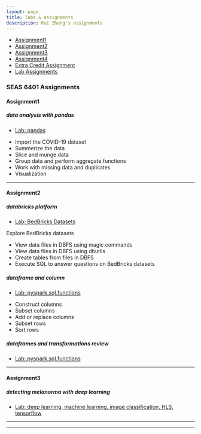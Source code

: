 ```yaml
---
layout: page
title: labs & assignments
description: Rui Zhang's assignments
---
```



<div class="navbar">
    <div class="navbar-inner">
        <ul class="nav">
            <li><a href="#Assignment1">Assignment1</a></li>
            <li><a href="#Assignment2">Assignment2</a></li>
            <li><a href="#Assignment3">Assignment3</a></li>
            <li><a href="#Assignment4">Assignment4</a></li>
            <li><a href="#ExtraCredit">Extra Credit Assignment</a></li>
            <li><a href="#labassignments">Lab Assignments</a></li>
        </ul>
    </div>
</div>


### SEAS 6401 Assignments
####  <a name="Assignment1"></a>Assignment1
##### <a name="Data Analysis with pandas"></a>data analysis with pandas
* [Lab: pandas](https://github.com/Rui0818/SEAS6401/blob/main/Assignments/Assignment1.ipynb)


- Import the COVID-19 dataset
- Summerize the data
- Slice and munge data
- Group data and perform aggregate functions
- Work with missing data and duplicates
- Visualization


<!-- ##### <a name="visualization"></a>visualization
* [Lab: Exploratory Data Analysis for Classification using Pandas and Matplotlib](https://github.com/bsharvey/EMSEDataAnalytics/blob/master/EMSE6992_Labs/lab3/lab3full.ipynb)

{Add description of example an assignment here}

Results | Repository
---|---
[assignment1 results]()| [assignment1 repositiory]() -->

---


####  <a name="Assignment2"></a>Assignment2
##### <a name="Databricks Platform"></a>databricks platform
* [Lab: BedBricks Datasets](https://github.com/Rui0818/SEAS6401/blob/main/Assignments/Assignment2_Part1.ipynb)

Explore BedBricks datasets
- View data files in DBFS using magic commands
- View data files in DBFS using dbutils
- Create tables from files in DBFS
- Execute SQL to answer questions on BedBricks datasets


##### <a name="DataFrame and Column"></a>dataframe and column
* [Lab: pyspark.sql.functions](https://github.com/Rui0818/SEAS6401/blob/main/Assignments/Assignment2_Part2.ipynb)

- Construct columns
- Subset columns
- Add or replace columns
- Subset rows
- Sort rows


##### <a name="DataFrames and Transformations Review"></a>dataframes and transformations review
* [Lab: pyspark.sql.functions](https://github.com/Rui0818/SEAS6401/blob/main/Assignments/Assignment2_Part3.ipynb)

<!-- | Results                | Repository                 |
| ---------------------- |:--------------------------:|
| [assignment2 results]()| [assignment2 repositiory]()| -->

---


####  <a name="Assignment3"></a>Assignment3
##### <a name="Detecting Melanorma with Deep Learning"></a>detecting melanorma with deep learning
* [Lab: deep learning, machine learning, image classification, HLS, tensorflow](https://github.com/Rui0818/SEAS6401/blob/main/Assignments/Assignment3.ipynb)

<!-- {Add description of example an assignment here} -->


<!-- ##### <a name="machinelearning"></a>machine learning part2
* [Lab: Support Vector Machines](https://github.com/bsharvey/EMSEDataAnalytics/blob/master/EMSE6992_Labs/lab10/Lab_10.ipynb)

{Add description of example an assignment here}


| Results                | Repository                 |
| ---------------------- |:--------------------------:|
| [assignment3 results]()| [assignment3 repositiory]()| -->

---



<!-- ####  <a name="Assignment4"></a>Assignment4
##### <a name="Questions"></a>network analysis
* [Lab: Networks](https://github.com/bsharvey/EMSEDataAnalytics/blob/master/EMSE6992_Labs/lab9/lab_9_with_answers.ipynb) -->

<!-- {Add description of example an assignment here}


##### <a name="bigdataanalytics"></a>big data analytics
* [Lab: MapReduce](https://github.com/bsharvey/EMSEDataAnalytics/blob/master/EMSE6992_Labs/lab8/lab8_mapreduce.ipynb) -->

<!-- {Add description of example an assignment here}


| Results                | Repository                 |
| ---------------------- |:--------------------------:|
| [assignment4 results]()| [assignment4 repositiory]()|

---


####  <a name="ExtraCredit"></a>Extra Credit Assignment
##### <a name="webscraping"></a>webs craping
* [Lab: Web Scraping](https://github.com/bsharvey/EMSEDataAnalytics/blob/master/EMSE6992_Labs/lab2/Lab_2_A_Johanna.ipynb)

{Add description of example an assignment here}


##### <a name="textprocessing"></a>sampling and text processing
* [Lab: Sampling and Text Processing ](https://github.com/bsharvey/EMSEDataAnalytics/blob/master/EMSE6992_Labs/lab7/GibbsSampler.ipynb)

{Add description of example an assignment here}


| Results                | Repository                 |
| ---------------------- |:--------------------------:|
| [Extra Credit results]()| [Extra Credit repositiory]()|

---


#### EMSE 6992 Labs
##### <a name="labassignments"></a>lab assignments

* [Web Scraping](https://github.com/bsharvey/EMSEDataAnalytics/blob/master/EMSE6992_Labs/lab2/Lab_2_A_Johanna.ipynb)
* [Exploratory Data Analysis for Classification using Pandas and Matplotlib](https://github.com/bsharvey/EMSEDataAnalytics/blob/master/EMSE6992_Labs/lab3/lab3full.ipynb)
* [Scikit-Learn, Regression, PCA](https://github.com/bsharvey/EMSEDataAnalytics/blob/master/EMSE6992_Labs/lab4/Lab4full.ipynb)
* [Bias, Variance, Cross-Validation](https://github.com/bsharvey/EMSEDataAnalytics/blob/master/EMSE6992_Labs/lab5/Lab5.ipynb)
* [Bayes, Linear Regression, and Metropolis Sampling](https://github.com/bsharvey/EMSEDataAnalytics/tree/master/EMSE6992_Labs/lab6)
* [Support Vector Machines](https://github.com/bsharvey/EMSEDataAnalytics/blob/master/EMSE6992_Labs/lab10/Lab_10.ipynb)
* [Networks](https://github.com/bsharvey/EMSEDataAnalytics/blob/master/EMSE6992_Labs/lab9/lab_9_with_answers.ipynb)
* [MapReduce](https://github.com/bsharvey/EMSEDataAnalytics/blob/master/EMSE6992_Labs/lab8/lab8_mapreduce.ipynb) -->



---
